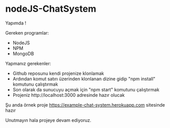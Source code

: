 # nodeJS-ChatSystem

Yapımda !

Gereken programlar:
  - NodeJS
  - NPM
  - MongoDB
  
Yapmanız gerekenler:
 - Github reposunu kendi projenize klonlamak
 - Ardından komut satırı üzerinden klonlanan dizine gidip "npm install" komutunu çalıştırmak
 - Son olarak da sunucuyu açmak için "npm start" komutunu çalıştırmak
 - Projeniz http://localhost:3000 adresinde hazır olucak


Şu anda örnek proje https://example-chat-system.herokuapp.com sitesinde hazır

Unutmayın hala projeye devam ediyoruz.

